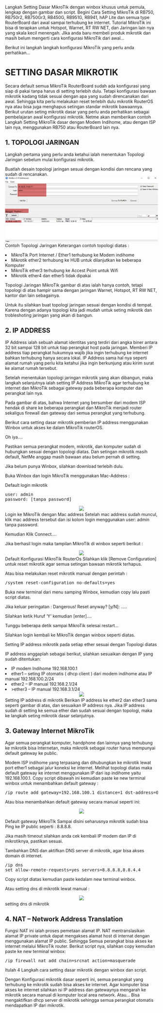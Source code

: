 Langkah Setting Dasar MikroTik dengan winbox khusus untuk pemula, lengkap dengan gambar dan script.
Begini Cara Setting MikroTik di RB750, RB750r2, RB750Gr3, RB450G, RB951G, RB941, hAP Lite dan semua type RouterBoard dari awal sampai terhubung ke internet.
Tutorial MikroTik ini bisa di terapkan untuk Hotspot, Warnet, RT RW NET, dan Jaringan lain nya yang skala kecil menengah.
JIka anda baru membeli produk mikrotik dan masih belum mengerti cara konfigurasi MikroTik dari awal…

Berikut ini langkah langkah konfigurasi MikroTik yang perlu anda perhatikan…

# SETTING DASAR MIKROTIK
Secara default semua MikroTik RouterBoard sudah ada konfigurasi yang siap di pakai tanpa harus di setting terlebih dulu.
Tetapi konfigurasi bawaan mikrotik kadang tidak sesuai dengan apa yang sudah direncanakan dari awal.
Sehingga kita perlu melakukan reset terlebih dulu mikrotik RouterOS nya atau bisa juga menghapus setingan standar mikrotik bawaannya.
Berikut urutan seting mikrotik dasar yang perlu anda perhatikan sebagai pembelajaran awal konfigurasi mikrotik.
Netme akan memberikan contoh Langkah Setting MikroTik dasar dengan Modem Indihome, atau dengan ISP lain nya, menggunakan RB750 atau RouterBoard lain nya.

## 1. TOPOLOGI JARINGAN
Langkah pertama yang perlu anda ketahui ialah menentukan Topologi Jaringan sebelum mulai konfigurasi mikrotik.

Buatlah desain topologi jaringan sesuai dengan kondisi dan rencana yang sudah di rencanakan.
<img src="notes/image/001-config-dasar.jpeg"/>
Contoh Topologi Jaringan
Keterangan contoh topologi diatas :
<li>MikroTik Port Internet / Ether1 terhubung ke Modem indihome</li>
<li>Mikrotik ether2 terhubung ke HUB untuk dilanjutkan ke beberapa Komputer</li>
<li>MikroTik ether3 terhubung ke Accest Point untuk Wifi</li>
<li>Mikrotik ether4 dan ether5 tidak dipakai</li>

Topologi Jaringan MikroTik gambar di atas ialah hanya contoh, tetapi topologi di atas hampir sama dengan jaringan Warnet, Hotspot, RT RW NET, kantor dan lain sebagainya.

Untuk itu silahkan buat topologi jaringan sesuai dengan kondisi di tempat.
Karena dengan adanya topologi kita jadi mudah untuk seting mikrotik dan trobleshoting jaringan yang akan di bangun.

## 2. IP ADDRESS
IP Address ialah sebuah alamat identitas yang terdiri dari angka biner antara 32 bit sampai 128 bit untuk tiap perangkat host pada jaringan.
Memberi IP address tiap perangkat hukumnya wajib jika ingin terhubung ke internet bahkan terhubung hanya secara lokal.
IP Address sama hal nya seperti alamat rumah yang perlu kita ketahui jika ingin berkunjung atau kirim surat ke alamat rumah tersebut.

Setelah menentukan topologi jaringan mikrotik yang akan dibangun, maka langkah selanjutnya ialah setting IP Address MikroTik agar terhubung ke internet dan MikroTik sebagai gateway pada beberapa komputer dan perangkat lain nya.

Pada gambar di atas, bahwa Internet yang bersumber dari modem ISP hendak di share ke beberapa perangkat dan MikroTik menjadi router sekaligus firewall dan gateway dari semua perangkat yang terhubung.

Berikut cara setting dasar mikrotik pemberian IP address menggunakan Winbox untuk akses ke dalam MikroTik routerOS.

Oh iya….

Pastikan semua perangkat modem, mikrotik, dan komputer sudah di hubungkan sesuai dengan topologi diatas. Dan setingan mikrotik masih default, NetMe anggap masih bawaan atau belum pernah di setting.

Jika belum punya Winbox, silahkan download terlebih dulu.

Buka Winbox dan login MikroTik menggunakan Mac-Address :

Default login mikrotik

<pre>user: admin
password: [tanpa password]</pre>
<center><img src="https://drive.google.com/uc?export=view&id=14Wf5o_Mv6NncfNOvY5shF4Io-WHVt3RV"></center>
Login ke MikroTik dengan Mac address
Setelah mac address sudah muncul, klik mac address tersebut dan isi kolom login menggunakan user: admin tanpa password.

Kemudian Klik Connect….

Jika berhasil login maka tampilan MikroTik di winbox seperti berikut :

<center><img src="https://drive.google.com/uc?export=view&id=1TYn4m0n87Z6_qcmrOjTRUctwLiONay-C"></center>
Default Konfigurasi MikroTik RouterOs
Silahkan klik [Remove Configuration] untuk reset mikrotik agar semua setingan bawaan mikrotik terhapus.

Atau bisa melakukan reset mikrotik manual dengan perintah :
<pre>/system reset-configuration no-defaults=yes</pre>
Buka new terminal dari menu samping Winbox, kemudian copy lalu pasti script diatas.

Jika keluar peringatan : Dangerous! Reset anyway? [y/N]: …..

Silahkan ketik Huruf ‘Y‘ kemudian [enter]….

Tunggu beberapa detik sampai MikroTik selesai restart…

Silahkan login kembali ke MikroTik dengan winbox seperti diatas.

Setting IP address mikrotik pada setiap ether sesuai dengan Topologi diatas

IP address anggaplah sebagai berikut, silahkan sesuaikan dengan IP yang sudah ditentukan:

<li>IP modem Indihome 192.168.100.1</li>
<li>ether1 – seting IP otomatis ( dhcp client ) dari modem indihome atau IP manual 192.168.100.2/24</li>
<li>ether2 – IP manual 192.168.2.1/24</li>
<li>>ether3 – IP manual 192.168.3.1/24</li>
<center><img src="https://drive.google.com/uc?export=view&id=1bGCgtkmb6GA1nJpjVHbQ795VX-dx_iY8"></center>
Setting IP address di mikrotik
Berikan IP address ke ether2 dan ether3 sama seperti gambar di atas, dan sesuaikan IP address nya.
Jika IP address sudah di setting ke semua ether dan sudah sesuai dengan topologi, maka ke langkah seting mikrotik dasar selanjutnya.

## 3. Gateway Internet MikroTik
Agar semua perangkat komputer, handphone dan lainnya yang terhubung ke mikrotik bisa Internetan, maka mikrotik sebagai router harus mempunyai default gateway ke public.

Modem ISP indihome yang terpasang dan dihubungkan ke mikrotik lewat port ether1 sebagai jalur koneksi ke internet.
Melihat topologi diatas maka default gateway ke internet menggunakan IP dari isp indihome yaitu 192.168.100.1.
Copy script dibawah ini kemudian paste ke new terminal winbox untuk menambahkan default gateway :

<pre>/ip route add gateway=192.168.100.1 distance=1 dst-address=0.0.0.0/0</pre>

Atau bisa menambahkan default gateway secara manual seperti ini:
<center><img src="https://drive.google.com/uc?export=view&id=1jh6yJDYRqEn2S4aAPEf7UFt6t4pE8swa"></center>

Default gateway MikroTIk
Sampai disini seharusnya mikrotik sudah bisa Ping ke IP public seperti : 8.8.8.8.

Jika masih timeout silahkan anda cek kembali IP modem dan IP di mikrotiknya, pastikan sesuai.

Tambahkan DNS dan aktifkan DNS server di mikrotik, agar bisa akses domain di internet.

<pre>/ip dns
set allow-remote-requests=yes servers=8.8.8.8,8.8.4.4</pre>
Copy script diatas kemudian paste kedalam new terminal winbox.

Atau setting dns di mikrotik lewat manual :

<center><img src="https://drive.google.com/uc?export=view&id=1zvjp_1WVebVrUSeDuZFA46AUB1m_WZIF"></center>
setting dns di mikrotik

## 4. NAT – Network Address Translation
Fungsi NAT ini ialah proses pemetaan alamat IP. NAT mentranslasikan alamat IP private untuk dapat mengakses alamat host di internat dengan menggunakan alamat IP public.
Sehingga Semua perangkat bisa akses ke internet melalui MikroTik router. 
Berikut script nya, silahkan copy kemudian paste ke new terminal winbox:

<pre>/ip firewall nat add chain=srcnat action=masquerade</pre>
Itulah 4 Langkah cara setting dasar mikrotik dengan winbox dan script.

Dengan Konfigurasi mikrotik dasar seperti ini, semua perangkat yang terhubung ke mikrotik sudah bisa akses ke internet. Agar komputer bisa akses ke internet silahkan isi IP address dan gatewaynya mengarah ke mikrotik secara manual di komputer local area network.
Atau…
Bisa mengaktifkan dhcp server di mikrotik sehingga semua perangkat otomatis mendapatkan IP dari mikrotik.
